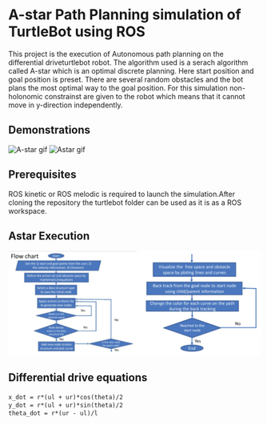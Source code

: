 # A-star Path Planning simulation of TurtleBot using ROS

This project is the execution of Autonomous path planning on the differential driveturtlebot robot. The algorithm used is a serach algorithm called A-star which is an optimal discrete planning. Here start position and goal position is preset. There are several random obstacles and the bot plans the most optimal way to the goal position. For this simulation non-holonomic constrainst are given to the robot which means that it cannot move in y-direction independently.

## Demonstrations

![A-star gif](media/A-star.gif)
![Astar gif](media/Astar.gif)

## Prerequisites

ROS kinetic or ROS melodic is required to launch the simulation.After cloning the repository the turtlebot folder can be used as it is as a ROS workspace. 

## Astar Execution

![Flowchart jpg](media/Flowchart.jpg)

## Differential drive equations

```
x_dot = r*(ul + ur)*cos(theta)/2
y_dot = r*(ul + ur)*sin(theta)/2
theta_dot = r*(ur - ul)/l
```
